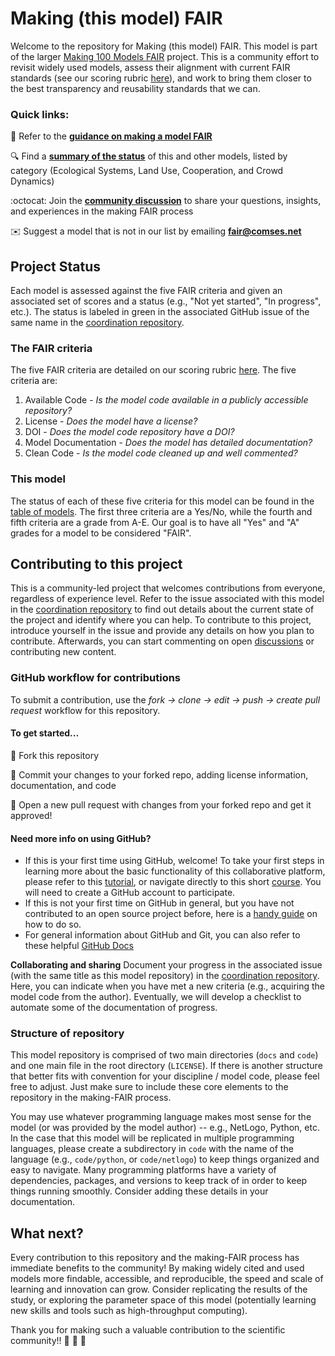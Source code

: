 
# Making (this model) FAIR
Welcome to the repository for Making (this model) FAIR. This model is part of the larger [Making 100 Models FAIR](tobefair.org) project. This is a community effort to revisit widely used models, assess their alignment with current FAIR standards (see our scoring rubric [here](https://www.tobefair.org/docs/process/assessment/)), and work to bring them closer to the best transparency and reusability standards that we can.

### __Quick links:__

:memo: Refer to the __[guidance on making a model FAIR](https://www.tobefair.org/docs/process/how-to/)__

:mag: Find a __[summary of the status](https://www.tobefair.org/docs/models/)__ of this and other models, listed by category (Ecological Systems, Land Use, Cooperation, and Crowd Dynamics)

:octocat: Join the __[community discussion](https://github.com/make-models-fair/coordination/discussions)__ to share your questions, insights, and experiences in the making FAIR process

:envelope: Suggest a model that is not in our list by emailing __[fair@comses.net](mailto:fair@comses.net)__

## Project Status
Each model is assessed against the five FAIR criteria and given an associated set of scores and a status (e.g., "Not yet started", "In progress", etc.). The status is labeled in green in the associated GitHub issue of the same name in the [coordination repository](https://github.com/make-models-fair/coordination/issues). 

### The FAIR criteria
The five FAIR criteria are detailed on our scoring rubric [here](https://www.tobefair.org/docs/process/assessment/). The five criteria are: 

1. Available Code - _Is the model code available in a publicly accessible repository?_
2. License - _Does the model have a license?_
3. DOI - _Does the model code repository have a DOI?_
4. Model Documentation - _Does the model has detailed documentation?_
5. Clean Code - _Is the model code cleaned up and well commented?_

### This model
The status of each of these five criteria for this model can be found in the [table of models](https://www.tobefair.org/docs/models/). The first three criteria are a Yes/No, while the fourth and fifth criteria are a grade from A-E. Our goal is to have all "Yes" and "A" grades for a model to be considered "FAIR".

## Contributing to this project
This is a community-led project that welcomes contributions from everyone, regardless of experience level. Refer to the issue associated with this model in the [coordination repository](https://github.com/make-models-fair/coordination/issues) to find out details about the current state of the project and identify where you can help. To contribute to this project, introduce yourself in the issue and provide any details on how you plan to contribute. Afterwards, you can start commenting on open [discussions](https://github.com/make-models-fair/coordination/discussions) or contributing new content.

### GitHub workflow for contributions
To submit a contribution, use the _fork -> clone -> edit -> push -> create pull request_ workflow for this repository. 

#### __To get started...__

🍴 Fork this repository

🔨 Commit your changes to your forked repo, adding license information, documentation, and code

🎉 Open a new pull request with changes from your forked repo and get it approved!

#### __Need more info on using GitHub?__

* If this is your first time using GitHub, welcome! To take your first steps in learning more about the basic functionality of this collaborative platform, please refer to this [tutorial](https://www.comses.net/education/intro-to-git-github/), or navigate directly to this short [course](https://classroom.github.com/a/bLyjPEf6). You will need to create a GitHub account to participate.
* If this is not your first time on GitHub in general, but you have not contributed to an open source project before, here is a [handy guide](https://github.com/firstcontributions/first-contributions#first-contributions) on how to do so.
* For general information about GitHub and Git, you can also refer to these helpful [GitHub Docs](https://docs.github.com/en/get-started/quickstart/hello-world)

__Collaborating and sharing__
Document your progress in the associated issue (with the same title as this model repository) in the [coordination repository](https://github.com/make-models-fair/coordination/issues). Here, you can indicate when you have met a new criteria (e.g., acquiring the model code from the author). Eventually, we will develop a checklist to automate some of the documentation of progress.

### Structure of repository
This model repository is comprised of two main directories (`docs` and `code`) and one main file in the root directory (`LICENSE`). If there is another structure that better fits with convention for your discipline / model code, please feel free to adjust. Just make sure to include these core elements to the repository in the making-FAIR process.

You may use whatever programming language makes most sense for the model (or was provided by the model author) -- e.g., NetLogo, Python, etc. In the case that this model will be replicated in multiple programming languages, please create a subdirectory in `code` with the name of the language (e.g., `code/python`, or `code/netlogo`) to keep things organized and easy to navigate. Many programming platforms have a variety of dependencies, packages, and versions to keep track of in order to keep things running smoothly. Consider adding these details in your documentation.


## What next?
Every contribution to this repository and the making-FAIR process has immediate benefits to the community! By making widely cited and used models more findable, accessible, and reproducible, the speed and scale of learning and innovation can grow. Consider replicating the results of the study, or exploring the parameter space of this model (potentially learning new skills and tools such as high-throughput computing). 

Thank you for making such a valuable contribution to the scientific community!! :clap: :clap: :clap:
